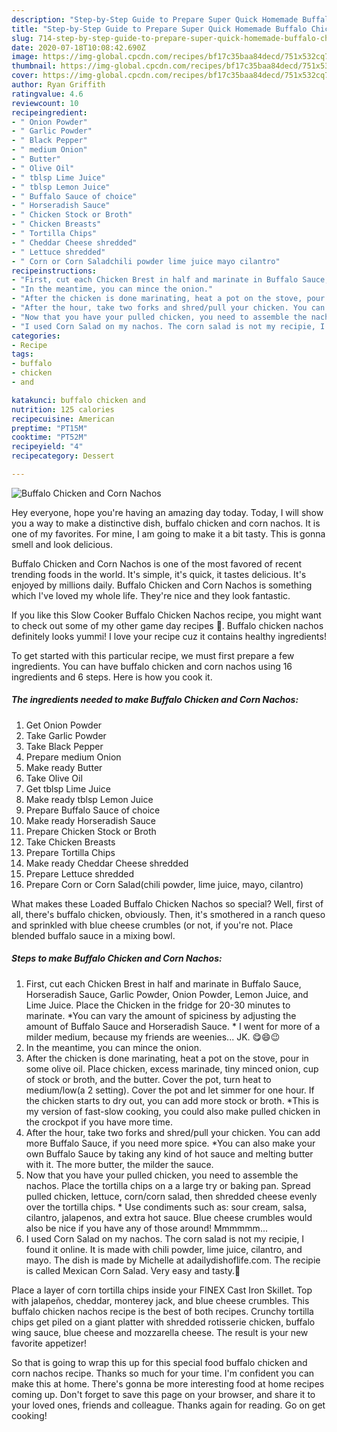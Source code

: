 ```yaml
---
description: "Step-by-Step Guide to Prepare Super Quick Homemade Buffalo Chicken and Corn Nachos"
title: "Step-by-Step Guide to Prepare Super Quick Homemade Buffalo Chicken and Corn Nachos"
slug: 714-step-by-step-guide-to-prepare-super-quick-homemade-buffalo-chicken-and-corn-nachos
date: 2020-07-18T10:08:42.690Z
image: https://img-global.cpcdn.com/recipes/bf17c35baa84decd/751x532cq70/buffalo-chicken-and-corn-nachos-recipe-main-photo.jpg
thumbnail: https://img-global.cpcdn.com/recipes/bf17c35baa84decd/751x532cq70/buffalo-chicken-and-corn-nachos-recipe-main-photo.jpg
cover: https://img-global.cpcdn.com/recipes/bf17c35baa84decd/751x532cq70/buffalo-chicken-and-corn-nachos-recipe-main-photo.jpg
author: Ryan Griffith
ratingvalue: 4.6
reviewcount: 10
recipeingredient:
- " Onion Powder"
- " Garlic Powder"
- " Black Pepper"
- " medium Onion"
- " Butter"
- " Olive Oil"
- " tblsp Lime Juice"
- " tblsp Lemon Juice"
- " Buffalo Sauce of choice"
- " Horseradish Sauce"
- " Chicken Stock or Broth"
- " Chicken Breasts"
- " Tortilla Chips"
- " Cheddar Cheese shredded"
- " Lettuce shredded"
- " Corn or Corn Saladchili powder lime juice mayo cilantro"
recipeinstructions:
- "First, cut each Chicken Brest in half and marinate in Buffalo Sauce, Horseradish Sauce, Garlic Powder, Onion Powder, Lemon Juice, and Lime Juice. Place the Chicken in the fridge for 20-30 minutes to marinate. *You can vary the amount of spiciness by adjusting the amount of Buffalo Sauce and Horseradish Sauce. * I went for more of a milder medium, because my friends are weenies... JK. 😋😄😉"
- "In the meantime, you can mince the onion."
- "After the chicken is done marinating, heat a pot on the stove, pour in some olive oil. Place chicken, excess marinade, tiny minced onion, cup of stock or broth, and the butter. Cover the pot, turn heat to medium/low(a 2 setting). Cover the pot and let simmer for one hour. If the chicken starts to dry out, you can add more stock or broth. *This is my version of fast-slow cooking, you could also make pulled chicken in the crockpot if you have more time."
- "After the hour, take two forks and shred/pull your chicken. You can add more Buffalo Sauce, if you need more spice. *You can also make your own Buffalo Sauce by taking any kind of hot sauce and melting butter with it. The more butter, the milder the sauce."
- "Now that you have your pulled chicken, you need to assemble the nachos. Place the tortilla chips on a a large try or baking pan. Spread pulled chicken, lettuce, corn/corn salad, then shredded cheese evenly over the tortilla chips. * Use condiments such as: sour cream, salsa, cilantro, jalapenos, and extra hot sauce. Blue cheese crumbles would also be nice if you have any of those around! Mmmmmm..."
- "I used Corn Salad on my nachos. The corn salad is not my recipie, I found it online. It is made with chili powder, lime juice, cilantro, and mayo. The dish is made by Michelle at adailydishoflife.com. The recipie is called Mexican Corn Salad. Very easy and tasty.🌽"
categories:
- Recipe
tags:
- buffalo
- chicken
- and

katakunci: buffalo chicken and 
nutrition: 125 calories
recipecuisine: American
preptime: "PT15M"
cooktime: "PT52M"
recipeyield: "4"
recipecategory: Dessert

---
```



![Buffalo Chicken and Corn Nachos](https://img-global.cpcdn.com/recipes/bf17c35baa84decd/751x532cq70/buffalo-chicken-and-corn-nachos-recipe-main-photo.jpg)

Hey everyone, hope you're having an amazing day today. Today, I will show you a way to make a distinctive dish, buffalo chicken and corn nachos. It is one of my favorites. For mine, I am going to make it a bit tasty. This is gonna smell and look delicious.

Buffalo Chicken and Corn Nachos is one of the most favored of recent trending foods in the world. It's simple, it's quick, it tastes delicious. It's enjoyed by millions daily. Buffalo Chicken and Corn Nachos is something which I've loved my whole life. They're nice and they look fantastic.

If you like this Slow Cooker Buffalo Chicken Nachos recipe, you might want to check out some of my other game day recipes 🙂. Buffalo chicken nachos definitely looks yummi! I love your recipe cuz it contains healthy ingredients!


To get started with this particular recipe, we must first prepare a few ingredients. You can have buffalo chicken and corn nachos using 16 ingredients and 6 steps. Here is how you cook it.

<!--inarticleads1-->

##### The ingredients needed to make Buffalo Chicken and Corn Nachos:

1. Get  Onion Powder
1. Take  Garlic Powder
1. Take  Black Pepper
1. Prepare  medium Onion
1. Make ready  Butter
1. Take  Olive Oil
1. Get  tblsp Lime Juice
1. Make ready  tblsp Lemon Juice
1. Prepare  Buffalo Sauce of choice
1. Make ready  Horseradish Sauce
1. Prepare  Chicken Stock or Broth
1. Take  Chicken Breasts
1. Prepare  Tortilla Chips
1. Make ready  Cheddar Cheese shredded
1. Prepare  Lettuce shredded
1. Prepare  Corn or Corn Salad(chili powder, lime juice, mayo, cilantro)


What makes these Loaded Buffalo Chicken Nachos so special? Well, first of all, there&#39;s buffalo chicken, obviously. Then, it&#39;s smothered in a ranch queso and sprinkled with blue cheese crumbles (or not, if you&#39;re not. Place blended buffalo sauce in a mixing bowl. 

<!--inarticleads2-->

##### Steps to make Buffalo Chicken and Corn Nachos:

1. First, cut each Chicken Brest in half and marinate in Buffalo Sauce, Horseradish Sauce, Garlic Powder, Onion Powder, Lemon Juice, and Lime Juice. Place the Chicken in the fridge for 20-30 minutes to marinate. *You can vary the amount of spiciness by adjusting the amount of Buffalo Sauce and Horseradish Sauce. * I went for more of a milder medium, because my friends are weenies... JK. 😋😄😉
1. In the meantime, you can mince the onion.
1. After the chicken is done marinating, heat a pot on the stove, pour in some olive oil. Place chicken, excess marinade, tiny minced onion, cup of stock or broth, and the butter. Cover the pot, turn heat to medium/low(a 2 setting). Cover the pot and let simmer for one hour. If the chicken starts to dry out, you can add more stock or broth. *This is my version of fast-slow cooking, you could also make pulled chicken in the crockpot if you have more time.
1. After the hour, take two forks and shred/pull your chicken. You can add more Buffalo Sauce, if you need more spice. *You can also make your own Buffalo Sauce by taking any kind of hot sauce and melting butter with it. The more butter, the milder the sauce.
1. Now that you have your pulled chicken, you need to assemble the nachos. Place the tortilla chips on a a large try or baking pan. Spread pulled chicken, lettuce, corn/corn salad, then shredded cheese evenly over the tortilla chips. * Use condiments such as: sour cream, salsa, cilantro, jalapenos, and extra hot sauce. Blue cheese crumbles would also be nice if you have any of those around! Mmmmmm...
1. I used Corn Salad on my nachos. The corn salad is not my recipie, I found it online. It is made with chili powder, lime juice, cilantro, and mayo. The dish is made by Michelle at adailydishoflife.com. The recipie is called Mexican Corn Salad. Very easy and tasty.🌽


Place a layer of corn tortilla chips inside your FINEX Cast Iron Skillet. Top with jalapeños, cheddar, monterey jack, and blue cheese crumbles. This buffalo chicken nachos recipe is the best of both recipes. Crunchy tortilla chips get piled on a giant platter with shredded rotisserie chicken, buffalo wing sauce, blue cheese and mozzarella cheese. The result is your new favorite appetizer! 

So that is going to wrap this up for this special food buffalo chicken and corn nachos recipe. Thanks so much for your time. I'm confident you can make this at home. There's gonna be more interesting food at home recipes coming up. Don't forget to save this page on your browser, and share it to your loved ones, friends and colleague. Thanks again for reading. Go on get cooking!
